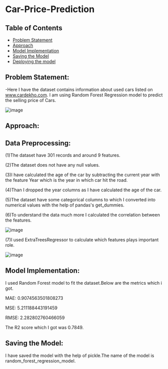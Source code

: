 
# Car-Price-Prediction
## Table of Contents
* [Problem Statement](#Problem-Statement)
* [Approach](#Approach)
* [Model Implementation](#Model-Implementation)
* [Saving the Model](#Saving-the-Model)
* [Deploying the model](#Deploying-the-model)



## Problem Statement:
-Here I have the dataset contains information about used cars listed on www.cardekho.com. I am using Random Forest Regression model to predict the selling price of Cars.

![image](https://user-images.githubusercontent.com/55452866/107490653-2d199700-6bb0-11eb-9249-808619568455.png)

## Approach:
## Data Preprocessing:
(1)The dataset have 301 records and around 9 features.

(2)The dataset does not have any null values.

(3)I have calculated the age of the car by subtracting the current year with the feature Year which is the year in which car hit the road.

(4)Than I dropped the year columns as I have calculated the age of the car.

(5)The dataset have some categorical columns to which I converted into numerical values with the help of pandas's get_dummies.

(6)To understand the data much more I calculated the correlation between the features.

![image](https://user-images.githubusercontent.com/55452866/107491763-9b128e00-6bb1-11eb-8bdb-af10e93775f8.png)


(7)I used ExtraTreesRegressor to calculate which features plays important role.

![image](https://user-images.githubusercontent.com/55452866/107492171-1f651100-6bb2-11eb-91a0-c2396b311e4e.png)

## Model Implementation:
I used Random Forest model to fit the dataset.Below are the metrics which i got.

MAE: 0.9074563501808273

MSE: 5.211188443191459

RMSE: 2.282802760466059

The R2 score which I got was 0.7849.

## Saving the Model:
I have saved the model with the help of pickle.The name of the model is random_forest_regression_model.



